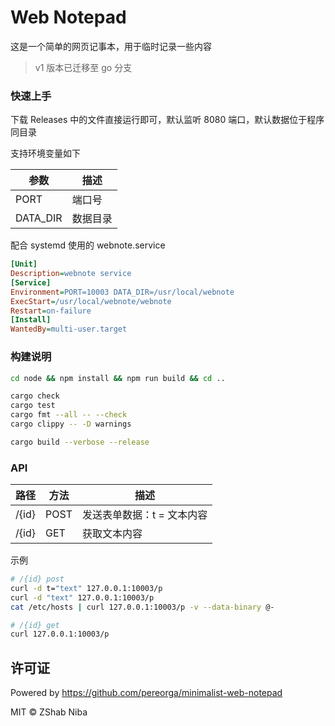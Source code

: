 # Web Notepad

这是一个简单的网页记事本，用于临时记录一些内容

> v1 版本已迁移至 go 分支

### 快速上手

下载 Releases 中的文件直接运行即可，默认监听 8080 端口，默认数据位于程序同目录

支持环境变量如下

| 参数 | 描述 |
|-|-|
| PORT | 端口号 |
| DATA_DIR | 数据目录 |

配合 systemd 使用的 webnote.service

```ini
[Unit]
Description=webnote service
[Service]
Environment=PORT=10003 DATA_DIR=/usr/local/webnote
ExecStart=/usr/local/webnote/webnote
Restart=on-failure
[Install]
WantedBy=multi-user.target
```

### 构建说明

```sh
cd node && npm install && npm run build && cd ..

cargo check
cargo test
cargo fmt --all -- --check
cargo clippy -- -D warnings

cargo build --verbose --release
```

### API

| 路径 | 方法 | 描述 |
|-|-|-|
| /{id} | POST | 发送表单数据：t = 文本内容 |
| /{id} | GET | 获取文本内容 |

示例

```sh
# /{id} post
curl -d t="text" 127.0.0.1:10003/p
curl -d "text" 127.0.0.1:10003/p
cat /etc/hosts | curl 127.0.0.1:10003/p -v --data-binary @-

# /{id} get
curl 127.0.0.1:10003/p
```

## 许可证

Powered by https://github.com/pereorga/minimalist-web-notepad

MIT © ZShab Niba
